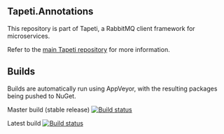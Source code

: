 
## Tapeti.Annotations
This repository is part of Tapeti, a RabbitMQ client framework for microservices.

Refer to the [main Tapeti repository](https://github.com/MvRens/Tapeti) for more information.


## Builds
Builds are automatically run using AppVeyor, with the resulting packages being pushed to NuGet.

Master build (stable release)
[![Build status](https://ci.appveyor.com/api/projects/status/gyx2ktxyj5x30l22/branch/master?svg=true)](https://ci.appveyor.com/project/MvRens/tapeti-annotations/branch/master)

Latest build
[![Build status](https://ci.appveyor.com/api/projects/status/gyx2ktxyj5x30l22?svg=true)](https://ci.appveyor.com/project/MvRens/tapeti-annotations)